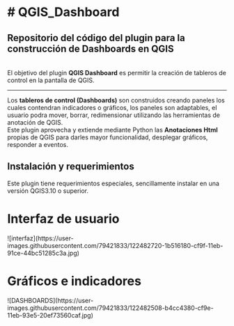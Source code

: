 <h1># QGIS_Dashboard</h1>
<h2><b>Repositorio del código del plugin para la construcción de Dashboards en QGIS</b></h2><br>
El objetivo del plugin <strong>QGIS Dashboard</strong> es permitir la creación de tableros de control en la pantalla de QGIS.<br>
<hr></hr>
Los <strong>tableros de control (Dashboards)</strong> son construidos creando paneles los cuales contendran indicadores o gráficos, los paneles son adaptables, el usuario podra mover, borrar, redimensionar utilizando las herramientas de anotación de QGIS.<br>
Este plugin aprovecha y extiende mediante Python las <strong>Anotaciones Html</strong> propias de QGIS para darles mayor funcionalidad, desplegar gráficos, responder a eventos.

<h2><strong>Instalación y requerimientos</strong></h2>
Este plugin tiene requerimientos especiales, sencillamente instalar en una versión QGIS3.10 o superior.<br>

<h1><b>Interfaz de usuario</b></h1>
![interfaz](https://user-images.githubusercontent.com/79421833/122482720-1b516180-cf9f-11eb-91ce-44bc51285c3a.jpg)


<h1><b>Gráficos e indicadores</h1></b>
![DASHBOARDS](https://user-images.githubusercontent.com/79421833/122482508-b4cc4380-cf9e-11eb-93e5-20ef73560caf.jpg)








